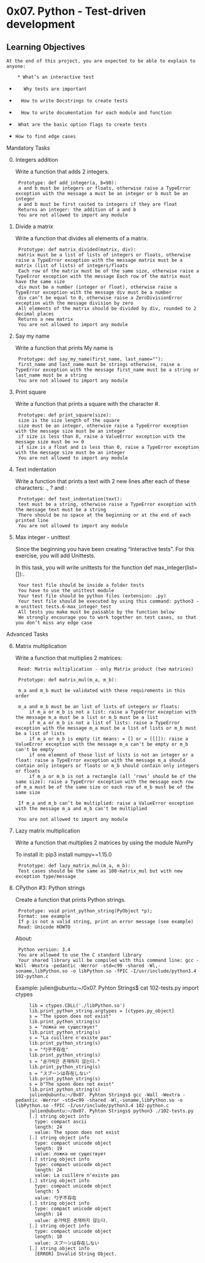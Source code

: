 # 0x07. Python - Test-driven development

## Learning Objectives

    At the end of this project, you are expected to be able to explain to anyone:

        * What’s an interactive test
*        Why tests are important
 *       How to write Docstrings to create tests
 *       How to write documentation for each module and function
  *      What are the basic option flags to create tests
   *     How to find edge cases
Mandatory Tasks

0. Integers addition

    Write a function that adds 2 integers.

        Prototype: def add_integer(a, b=98):
        a and b must be integers or floats, otherwise raise a TypeError exception with the message a must be an integer or b must be an integer
        a and b must be first casted to integers if they are float
        Returns an integer: the addition of a and b
        You are not allowed to import any module
1. Divide a matrix

    Write a function that divides all elements of a matrix.

        Prototype: def matrix_divided(matrix, div):
        matrix must be a list of lists of integers or floats, otherwise raise a TypeError exception with the message matrix must be a matrix (list of lists) of integers/floats
        Each row of the matrix must be of the same size, otherwise raise a TypeError exception with the message Each row of the matrix must have the same size
        div must be a number (integer or float), otherwise raise a TypeError exception with the message div must be a number
        div can’t be equal to 0, otherwise raise a ZeroDivisionError exception with the message division by zero
        All elements of the matrix should be divided by div, rounded to 2 decimal places
        Returns a new matrix
        You are not allowed to import any module
2. Say my name

    Write a function that prints My name is <first name> <last name>

        Prototype: def say_my_name(first_name, last_name=""):
        first_name and last_name must be strings otherwise, raise a TypeError exception with the message first_name must be a string or last_name must be a string
        You are not allowed to import any module
3. Print square

    Write a function that prints a square with the character #.

        Prototype: def print_square(size):
        size is the size length of the square
        size must be an integer, otherwise raise a TypeError exception with the message size must be an integer
        if size is less than 0, raise a ValueError exception with the message size must be >= 0
        if size is a float and is less than 0, raise a TypeError exception with the message size must be an integer
        You are not allowed to import any module
4. Text indentation

    Write a function that prints a text with 2 new lines after each of these characters: ., ? and :

        Prototype: def text_indentation(text):
        text must be a string, otherwise raise a TypeError exception with the message text must be a string
        There should be no space at the beginning or at the end of each printed line
        You are not allowed to import any module
5. Max integer - unittest

    Since the beginning you have been creating “Interactive tests”. For this exercise, you will add Unittests.

    In this task, you will write unittests for the function def max_integer(list=[]):.

        Your test file should be inside a folder tests
        You have to use the unittest module
        Your test file should be python files (extension: .py)
        Your test file should be executed by using this command: python3 -m unittest tests.6-max_integer_test
        All tests you make must be passable by the function below
        We strongly encourage you to work together on test cases, so that you don’t miss any edge case
Advanced Tasks

6. Matrix multiplication

    Write a function that multiplies 2 matrices:

        Read: Matrix multiplication - only Matrix product (two matrices)

        Prototype: def matrix_mul(m_a, m_b):

        m_a and m_b must be validated with these requirements in this order

        m_a and m_b must be an list of lists of integers or floats:
            if m_a or m_b is not a list: raise a TypeError exception with the message m_a must be a list or m_b must be a list
            if m_a or m_b is not a list of lists: raise a TypeError exception with the message m_a must be a list of lists or m_b must be a list of lists
            if m_a or m_b is empty (it means: = [] or = [[]]): raise a ValueError exception with the message m_a can't be empty or m_b can't be empty
            if one element of those list of lists is not an integer or a float: raise a TypeError exception with the message m_a should contain only integers or floats or m_b should contain only integers or floats
            if m_a or m_b is not a rectangle (all ‘rows’ should be of the same size): raise a TypeError exception with the message each row of m_a must be of the same size or each row of m_b must be of the same size

        If m_a and m_b can’t be multiplied: raise a ValueError exception with the message m_a and m_b can't be multiplied

        You are not allowed to import any module
7. Lazy matrix multiplication

    Write a function that multiplies 2 matrices by using the module NumPy

    To install it: pip3 install numpy==1.15.0

        Prototype: def lazy_matrix_mul(m_a, m_b):
        Test cases should be the same as 100-matrix_mul but with new exception type/message
8. CPython #3: Python strings

    Create a function that prints Python strings.

        Prototype: void print_python_string(PyObject *p);
        Format: see example
        If p is not a valid string, print an error message (see example)
        Read: Unicode HOWTO

    About:

        Python version: 3.4
        You are allowed to use the C standard library
        Your shared library will be compiled with this command line: gcc -Wall -Wextra -pedantic -Werror -std=c99 -shared -Wl,-soname,libPython.so -o libPython.so -fPIC -I/usr/include/python3.4 102-python.c

    Example:
            julien@ubuntu:~/0x07. Pyhton Strings$ cat 102-tests.py
            import ctypes

            lib = ctypes.CDLL('./libPython.so')
            lib.print_python_string.argtypes = [ctypes.py_object]
            s = "The spoon does not exist"
            lib.print_python_string(s)
            s = "ложка не существует"
            lib.print_python_string(s)
            s = "La cuillère n'existe pas"
            lib.print_python_string(s)
            s = "勺子不存在"
            lib.print_python_string(s)
            s = "숟가락은 존재하지 않는다."
            lib.print_python_string(s)
            s = "スプーンは存在しない"
            lib.print_python_string(s)
            s = b"The spoon does not exist"
            lib.print_python_string(s)
            julien@ubuntu:~/0x07. Pyhton Strings$ gcc -Wall -Wextra -pedantic -Werror -std=c99 -shared -Wl,-soname,libPython.so -o libPython.so -fPIC -I/usr/include/python3.4 102-python.c
            julien@ubuntu:~/0x07. Pyhton Strings$ python3 ./102-tests.py
            [.] string object info
              type: compact ascii
              length: 24
              value: The spoon does not exist
            [.] string object info
              type: compact unicode object
              length: 19
              value: ложка не существует
            [.] string object info
              type: compact unicode object
              length: 24
              value: La cuillère n'existe pas
            [.] string object info
              type: compact unicode object
              length: 5
              value: 勺子不存在
            [.] string object info
              type: compact unicode object
              length: 14
              value: 숟가락은 존재하지 않는다.
            [.] string object info
              type: compact unicode object
              length: 10
              value: スプーンは存在しない
            [.] string object info
              [ERROR] Invalid String Object.
